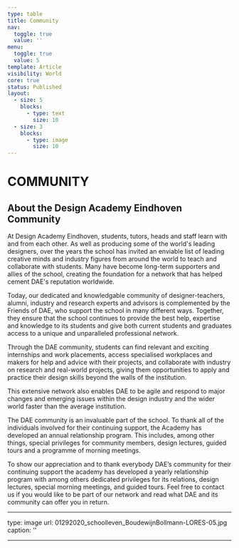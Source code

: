 ```yaml
---
type: table
title: Community
nav:
  toggle: true
  value: ''
menu:
  toggle: true
  value: 5
template: Article
visibility: World
core: true
status: Published
layout:
  - size: 5
    blocks:
      - type: text
        size: 10
  - size: 3
    blocks:
      - type: image
        size: 10
---
```


# COMMUNITY

## About the Design Academy Eindhoven Community

At Design Academy Eindhoven, students, tutors, heads and staff learn with and from each other. As well as producing some of the world's leading designers, over the years the school has invited an enviable list of leading creative minds and industry figures from around the world to teach and collaborate with students. Many have become long-term supporters and allies of the school, creating the foundation for a network that has helped cement DAE's reputation worldwide.

Today, our dedicated and knowledgable community of designer-teachers, alumni, industry and research experts and advisors is complemented by the Friends of DAE, who support the school in many different ways. Together, they ensure that the school continues to provide the best help, expertise and knowledge to its students and give both current students and graduates access to a unique and unparalleled professional network.

Through the DAE community, students can find relevant and exciting internships and work placements, access specialised workplaces and makers for help and advice with their projects, and collaborate with industry on research and real-world projects, giving them opportunities to apply and practice their design skills beyond the walls of the institution.

This extensive network also enables DAE to be agile and respond to major changes and emerging issues within the design industry and the wider world faster than the average institution.

The DAE community is an invaluable part of the school. To thank all of the individuals involved for their continuing support, the Academy has developed an annual relationship program. This includes, among other things, special privileges for community members, design lectures, guided tours and a programme of morning meetings.

To show our appreciation and to thank everybody DAE’s community for their continuing support the academy has developed a yearly relationship program with among others dedicated privileges for its relations, design lectures, special morning meetings, and guided tours. Feel free to contact us if you would like to be part of our network and read what DAE and its community can offer you in return.

---

type: image
url: 01292020_schoolleven_BoudewijnBollmann-LORES-05.jpg
caption: ''

---
